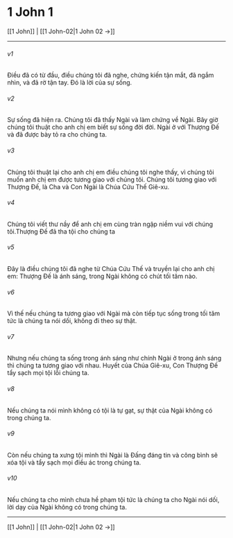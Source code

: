 # 1 John 1

[[1 John]] | [[1 John-02|1 John 02 →]]
***



###### v1 
Điều đã có từ đầu, điều chúng tôi đã nghe, chứng kiến tận mắt, đã ngắm nhìn, và đã rờ tận tay. Đó là lời của sự sống. 

###### v2 
Sự sống đã hiện ra. Chúng tôi đã thấy Ngài và làm chứng về Ngài. Bây giờ chúng tôi thuật cho anh chị em biết sự sống đời đời. Ngài ở với Thượng Đế và đã được bày tỏ ra cho chúng ta. 

###### v3 
Chúng tôi thuật lại cho anh chị em điều chúng tôi nghe thấy, vì chúng tôi muốn anh chị em được tương giao với chúng tôi. Chúng tôi tương giao với Thượng Đế, là Cha và Con Ngài là Chúa Cứu Thế Giê-xu. 

###### v4 
Chúng tôi viết thư nầy để anh chị em cùng tràn ngập niềm vui với chúng tôi.Thượng Đế đã tha tội cho chúng ta 

###### v5 
Đây là điều chúng tôi đã nghe từ Chúa Cứu Thế và truyền lại cho anh chị em: Thượng Đế là ánh sáng, trong Ngài không có chút tối tăm nào. 

###### v6 
Vì thế nếu chúng ta tương giao với Ngài mà còn tiếp tục sống trong tối tăm tức là chúng ta nói dối, không đi theo sự thật. 

###### v7 
Nhưng nếu chúng ta sống trong ánh sáng như chính Ngài ở trong ánh sáng thì chúng ta tương giao với nhau. Huyết của Chúa Giê-xu, Con Thượng Đế tẩy sạch mọi tội lỗi chúng ta. 

###### v8 
Nếu chúng ta nói mình không có tội là tự gạt, sự thật của Ngài không có trong chúng ta. 

###### v9 
Còn nếu chúng ta xưng tội mình thì Ngài là Đấng đáng tin và công bình sẽ xóa tội và tẩy sạch mọi điều ác trong chúng ta. 

###### v10 
Nếu chúng ta cho mình chưa hề phạm tội tức là chúng ta cho Ngài nói dối, lời dạy của Ngài không có trong chúng ta.

***
[[1 John]] | [[1 John-02|1 John 02 →]]
